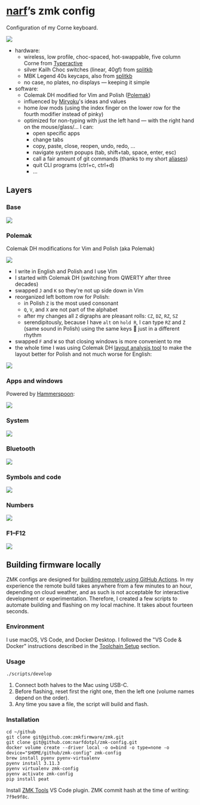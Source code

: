 # [narf][]’s zmk config

Configuration of my Corne keyboard.

![](images/photo.jpg)

- hardware:
  - wireless, low profile, choc-spaced, hot-swappable, five column Corne from [Typeractive][]
  - silver Kailh Choc switches (linear, 40gf) from [splitkb][]
  - MBK Legend 40s keycaps, also from [splitkb][]
  - no case, no plates, no displays — keeping it simple
- software:
  - Colemak DH modified for Vim and Polish ([Polemak][])
  - influenced by [Miryoku][]'s ideas and values
  - home _low_ mods (using the index finger on the lower row for the fourth modifier instead of pinky)
  - optimized for non-typing with just the left hand — with the right hand on the mouse/glass/... I can:
    - open specific apps
    - change tabs
    - copy, paste, close, reopen, undo, redo, ...
    - navigate system popups (tab, shift+tab, space, enter, esc)
    - call a fair amount of git commands (thanks to my short [aliases][git config])
    - quit CLI programs (ctrl+c, ctrl+d)
    - ...


## Layers

### Base

![](images/layers/base.png)


### Polemak

Colemak DH modifications for Vim and Polish (aka Polemak)

![](images/layers/colemak-mods.png)

- I write in English and Polish and I use Vim
- I started with Colemak DH (switching from QWERTY after three decades)
- swapped `J` and `K` so they're not up side down in Vim
- reorganized left bottom row for Polish:
  - in Polish `Z` is the most used consonant
  - `Q`, `V`, and `X` are not part of the alphabet
  - after my changes all `Z` digraphs are pleasant rolls: `CZ`, `DZ`, `RZ`, `SZ`
  - serendipitously, because I have `alt` on `hold R`, I can type `RZ` and `Ż` (same sound in Polish) using the same keys 🤯 just in a different rhythm
- swapped `F` and `W` so that closing windows is more convenient to me
- the whole time I was using Colemak DH [layout analysis tool][analyze] to make the layout better for Polish and not much worse for English:

![](images/polemak.png)


### Apps and windows

Powered by [Hammerspoon][]:

![](images/layers/apps.png)


### System

![](images/layers/system.png)


### Bluetooth

![](images/layers/bluetooth.png)


### Symbols and code

![](images/layers/symbols.png)


### Numbers

![](images/layers/numbers.png)


### F1–F12

![](images/layers/f1-f12.png)


## Building firmware locally

ZMK configs are designed for [building remotely using GitHub Actions][User Setup]. In my experience the remote build takes anywhere from a few minutes to an hour, depending on cloud weather, and as such is not acceptable for interactive development or experimentation. Therefore, I created a few scripts to automate building and flashing on my local machine. It takes about fourteen seconds.


### Environment

I use macOS, VS Code, and Docker Desktop. I followed the "VS Code & Docker" instructions described in the [Toolchain Setup][] section.


### Usage

```
./scripts/develop
```

1. Connect both halves to the Mac using USB-C.
2. Before flashing, reset first the right one, then the left one (volume names depend on the order).
3. Any time you save a file, the script will build and flash.


### Installation

```
cd ~/github
git clone git@github.com:zmkfirmware/zmk.git
git clone git@github.com:narfdotpl/zmk-config.git
docker volume create --driver local -o o=bind -o type=none -o device="$HOME/github/zmk-config" zmk-config
brew install pyenv pyenv-virtualenv
pyenv install 3.11.3
pyenv virtualenv zmk-config
pyenv activate zmk-config
pip install peat
```

Install [ZMK Tools][] VS Code plugin. ZMK commit hash at the time of writing: `7f9e9f8c`.

  [narf]: http://narf.pl
  [Typeractive]: https://typeractive.xyz
  [splitkb]: https://splitkb.com/
  [Polemak]: #polemak
  [Miryoku]: https://github.com/manna-harbour/miryoku
  [git config]: https://github.com/narfdotpl/dotfiles/blob/master/home/.config/git/config
  [analyze]: https://colemakmods.github.io/mod-dh/analyze.html
  [Hammerspoon]: https://github.com/narfdotpl/dotfiles/blob/master/home/.hammerspoon/init.lua
  [User Setup]: https://zmk.dev/docs/user-setup
  [Toolchain Setup]: https://zmk.dev/docs/development/setup
  [ZMK Tools]: https://marketplace.visualstudio.com/items?itemName=spadin.zmk-tools
